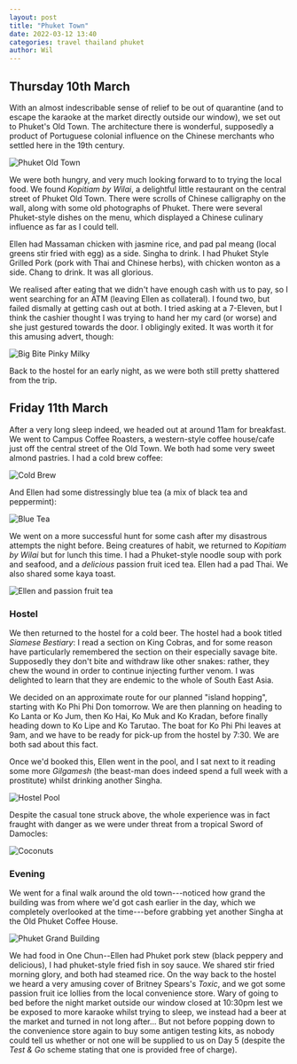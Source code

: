 ```yaml
---
layout: post
title: "Phuket Town"
date: 2022-03-12 13:40
categories: travel thailand phuket
author: Wil
---
```


## Thursday 10th March

With an almost indescribable sense of relief to be out of quarantine (and to escape the karaoke at the market directly outside our window), we set out to Phuket's Old Town. The architecture there is wonderful, supposedly a product of Portuguese colonial influence on the Chinese merchants who settled here in the 19th century.

![Phuket Old Town](/assets/phuket-1.JPG)

We were both hungry, and very much looking forward to to trying the local food. We found *Kopitiam by Wilai*, a delightful little restaurant on the central street of Phuket Old Town. There were scrolls of Chinese calligraphy on the wall, along with some old photographs of Phuket. There were several Phuket-style dishes on the menu, which displayed a Chinese culinary influence as far as I could tell.

Ellen had Massaman chicken with jasmine rice, and pad pal meang (local greens stir fried with egg) as a side. Singha to drink. I had Phuket Style Grilled Pork (pork with Thai and Chinese herbs), with chicken wonton as a side. Chang to drink. It was all glorious.

We realised after eating that we didn't have enough cash with us to pay, so I went searching for an ATM (leaving Ellen as collateral). I found two, but failed dismally at getting cash out at both. I tried asking at a 7-Eleven, but I think the cashier thought I was trying to hand her my card (or worse) and she just gestured towards the door. I obligingly exited. It was worth it for this amusing advert, though:

![Big Bite Pinky Milky](/assets/phuket-2.JPG)

Back to the hostel for an early night, as we were both still pretty shattered from the trip.

## Friday 11th March

After a very long sleep indeed, we headed out at around 11am for breakfast. We went to Campus Coffee Roasters, a western-style coffee house/cafe just off the central street of the Old Town. We both had some very sweet almond pastries. I had a cold brew coffee:

![Cold Brew](/assets/phuket-3.jpg)

And Ellen had some distressingly blue tea (a mix of black tea and peppermint):

![Blue Tea](/assets/phuket-4.JPG)

We went on a more successful hunt for some cash after my disastrous attempts the night before. Being creatures of habit, we returned to *Kopitiam by Wilai* but for lunch this time. I had a Phuket-style noodle soup with pork and seafood, and a *delicious* passion fruit iced tea. Ellen had a pad Thai. We also shared some kaya toast.

![Ellen and passion fruit tea](/assets/phuket-5.JPG)

### Hostel

We then returned to the hostel for a cold beer. The hostel had a book titled *Siamese Bestiary*: I read a section on King Cobras, and for some reason have particularly remembered the section on their especially savage bite. Supposedly they don't bite and withdraw like other snakes: rather, they chew the wound in order to continue injecting further venom. I was delighted to learn that they are endemic to the whole of South East Asia.

We decided on an approximate route for our planned "island hopping", starting with Ko Phi Phi Don tomorrow. We are then planning on heading to Ko Lanta or Ko Jum, then Ko Hai, Ko Muk and Ko Kradan, before finally heading down to Ko Lipe and Ko Tarutao. The boat for Ko Phi Phi leaves at 9am, and we have to be ready for pick-up from the hostel by 7:30. We are both sad about this fact.

Once we'd booked this, Ellen went in the pool, and I sat next to it reading some more *Gilgamesh* (the beast-man does indeed spend a full week with a prostitute) whilst drinking another Singha.

![Hostel Pool](/assets/phuket-6.JPG)

Despite the casual tone struck above, the whole experience was in fact fraught with danger as we were under threat from a tropical Sword of Damocles:

![Coconuts](/assets/phuket-7.JPG)

### Evening

We went for a final walk around the old town---noticed how grand the building was from where we'd got cash earlier in the day, which we completely overlooked at the time---before grabbing yet another Singha at the Old Phuket Coffee House.

![Phuket Grand Building](/assets/phuket-8.JPG)

We had food in One Chun--Ellen had Phuket pork stew (black peppery and delicious), I had phuket-style fried fish in soy sauce. We shared stir fried morning glory, and both had steamed rice. On the way back to the hostel we heard a very amusing cover of Britney Spears's *Toxic*, and we got some passion fruit ice lollies from the local convenience store. Wary of going to bed before the night market outside our window closed at 10:30pm lest we be exposed to more karaoke whilst trying to sleep, we instead had a beer at the market and turned in not long after... But not before popping down to the convenience store again to buy some antigen testing kits, as nobody could tell us whether or not one will be supplied to us on Day 5 (despite the *Test & Go* scheme stating that one is provided free of charge).
